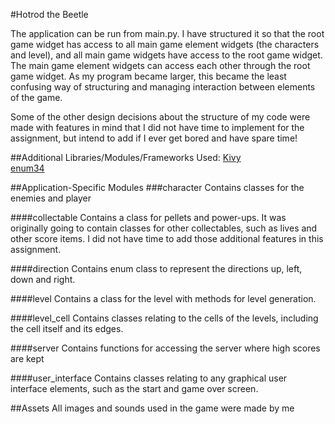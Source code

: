 #Hotrod the Beetle

The application can be run from main.py.
I have structured it so that the root game widget has access to all main game element widgets (the characters and level), and all main game widgets have access to the root game widget. The main game element widgets can access each other through the root game widget.
As my program became larger, this became the least confusing way of structuring and managing interaction between elements of the game.

Some of the other design decisions about the structure of my code were made with features in mind that I did not have time to implement for the assignment, but intend to add if I ever get bored and have spare time!

##Additional Libraries/Modules/Frameworks Used:
[Kivy](http://kivy.org/)  
[enum34](https://pypi.python.org/pypi/enum34)

##Application-Specific Modules
###character
Contains classes for the enemies and player

####collectable
Contains a class for pellets and power-ups. 
It was originally going to contain classes for other collectables, such as lives and other score items. I did not have time to add those additional features in this assignment.

####direction
Contains enum class to represent the directions up, left, down and right.

####level
Contains a class for the level with methods for level generation.

####level_cell
Contains classes relating to the cells of the levels, including the cell itself and its edges.

####server
Contains functions for accessing the server where high scores are kept

####user_interface
Contains classes relating to any graphical user interface elements, such as the start and game over screen.

##Assets
All images and sounds used in the game were made by me
